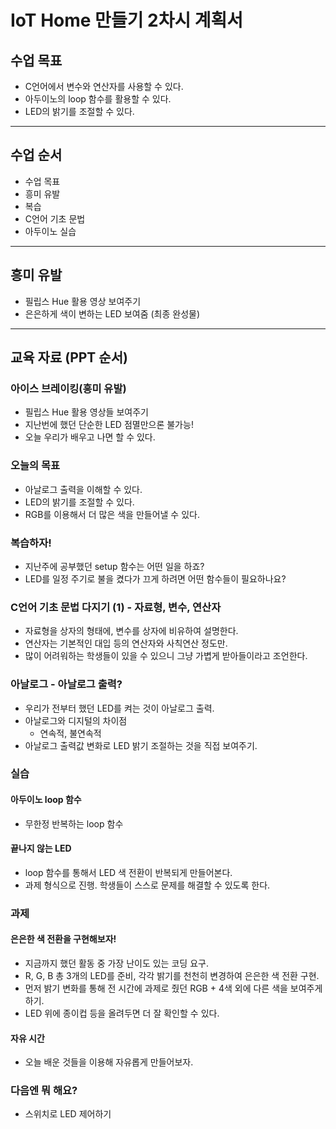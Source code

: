 
# IoT Home 만들기 2차시 계획서

## 수업 목표

* C언어에서 변수와 연산자를 사용할 수 있다.
* 아두이노의 loop 함수를 활용할 수 있다.
* LED의 밝기를 조절할 수 있다.

---

## 수업 순서

* 수업 목표
* 흥미 유발
* 복습
* C언어 기초 문법
* 아두이노 실습

---

## 흥미 유발

* 필립스 Hue 활용 영상 보여주기
* 은은하게 색이 변하는 LED 보여줌 (최종 완성물)

---

## 교육 자료 (PPT 순서)

### 아이스 브레이킹(흥미 유발)

* 필립스 Hue 활용 영상들 보여주기
* 지난번에 했던 단순한 LED 점멸만으론 불가능!
* 오늘 우리가 배우고 나면 할 수 있다.

### 오늘의 목표

* 아날로그 출력을 이해할 수 있다.
* LED의 밝기를 조절할 수 있다.
* RGB를 이용해서 더 많은 색을 만들어낼 수 있다.

### 복습하자!

* 지난주에 공부했던 setup 함수는 어떤 일을 하죠?
* LED를 일정 주기로 불을 켰다가 끄게 하려면 어떤 함수들이 필요하나요?

### C언어 기초 문법 다지기 (1) - 자료형, 변수, 연산자

* 자료형을 상자의 형태에, 변수를 상자에 비유하여 설명한다.
* 연산자는 기본적인 대입 등의 연산자와 사칙연산 정도만.
* 많이 어려워하는 학생들이 있을 수 있으니 그냥 가볍게 받아들이라고 조언한다.

### 아날로그 - 아날로그 출력?

* 우리가 전부터 했던 LED를 켜는 것이 아날로그 출력.
* 아날로그와 디지털의 차이점
	* 연속적, 불연속적
* 아날로그 출력값 변화로 LED 밝기 조절하는 것을 직접 보여주기.

### 실습

#### 아두이노 loop 함수

* 무한정 반복하는 loop 함수

#### 끝나지 않는 LED

* loop 함수를 통해서 LED 색 전환이 반복되게 만들어본다.
* 과제 형식으로 진행. 학생들이 스스로 문제를 해결할 수 있도록 한다.

### 과제

#### 은은한 색 전환을 구현해보자! 

* 지금까지 했던 활동 중 가장 난이도 있는 코딩 요구.
* R, G, B 총 3개의 LED를 준비, 각각 밝기를 천천히 변경하여 은은한 색 전환 구현.
* 먼저 밝기 변화를 통해 전 시간에 과제로 줬던 RGB + 4색 외에 다른 색을 보여주게 하기.
* LED 위에 종이컵 등을 올려두면 더 잘 확인할 수 있다.

#### 자유 시간

* 오늘 배운 것들을 이용해 자유롭게 만들어보자.

### 다음엔 뭐 해요?

* 스위치로 LED 제어하기
